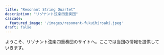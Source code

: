 ```yaml
---
title: "Resonant String Quartet"
description: "リゾナント弦楽四重奏団"
cascade:
  featured_image: '/images/resonant-fukuihiroaki.jpeg'
draft: false
---
```

ようこそ、リゾナント弦楽四重奏団のサイトへ。ここでは当団の情報を提供していきます。